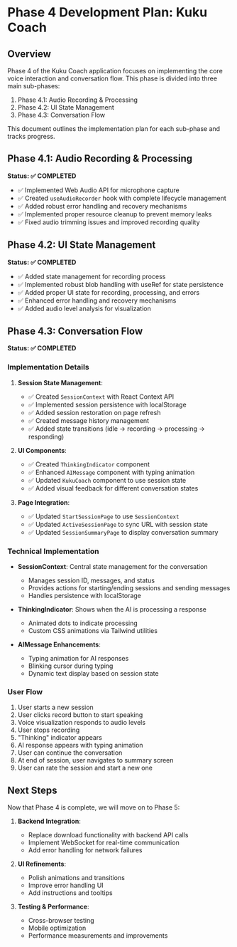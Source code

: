 # Phase 4 Development Plan: Kuku Coach

## Overview

Phase 4 of the Kuku Coach application focuses on implementing the core voice interaction and conversation flow. This phase is divided into three main sub-phases:

1. Phase 4.1: Audio Recording & Processing
2. Phase 4.2: UI State Management
3. Phase 4.3: Conversation Flow

This document outlines the implementation plan for each sub-phase and tracks progress.

## Phase 4.1: Audio Recording & Processing

**Status: ✅ COMPLETED**

- ✅ Implemented Web Audio API for microphone capture
- ✅ Created `useAudioRecorder` hook with complete lifecycle management
- ✅ Added robust error handling and recovery mechanisms
- ✅ Implemented proper resource cleanup to prevent memory leaks
- ✅ Fixed audio trimming issues and improved recording quality

## Phase 4.2: UI State Management

**Status: ✅ COMPLETED**

- ✅ Added state management for recording process
- ✅ Implemented robust blob handling with useRef for state persistence
- ✅ Added proper UI state for recording, processing, and errors
- ✅ Enhanced error handling and recovery mechanisms
- ✅ Added audio level analysis for visualization

## Phase 4.3: Conversation Flow

**Status: ✅ COMPLETED**

### Implementation Details

1. **Session State Management**:
   - ✅ Created `SessionContext` with React Context API
   - ✅ Implemented session persistence with localStorage
   - ✅ Added session restoration on page refresh
   - ✅ Created message history management
   - ✅ Added state transitions (idle → recording → processing → responding)

2. **UI Components**:
   - ✅ Created `ThinkingIndicator` component
   - ✅ Enhanced `AIMessage` component with typing animation
   - ✅ Updated `KukuCoach` component to use session state
   - ✅ Added visual feedback for different conversation states

3. **Page Integration**:
   - ✅ Updated `StartSessionPage` to use `SessionContext`
   - ✅ Updated `ActiveSessionPage` to sync URL with session state
   - ✅ Updated `SessionSummaryPage` to display conversation summary

### Technical Implementation

- **SessionContext**: Central state management for the conversation
  - Manages session ID, messages, and status
  - Provides actions for starting/ending sessions and sending messages
  - Handles persistence with localStorage

- **ThinkingIndicator**: Shows when the AI is processing a response
  - Animated dots to indicate processing
  - Custom CSS animations via Tailwind utilities

- **AIMessage Enhancements**: 
  - Typing animation for AI responses
  - Blinking cursor during typing
  - Dynamic text display based on session state

### User Flow

1. User starts a new session
2. User clicks record button to start speaking
3. Voice visualization responds to audio levels
4. User stops recording
5. "Thinking" indicator appears
6. AI response appears with typing animation
7. User can continue the conversation
8. At end of session, user navigates to summary screen
9. User can rate the session and start a new one

## Next Steps

Now that Phase 4 is complete, we will move on to Phase 5:

1. **Backend Integration**:
   - Replace download functionality with backend API calls
   - Implement WebSocket for real-time communication
   - Add error handling for network failures

2. **UI Refinements**:
   - Polish animations and transitions
   - Improve error handling UI
   - Add instructions and tooltips

3. **Testing & Performance**:
   - Cross-browser testing
   - Mobile optimization
   - Performance measurements and improvements